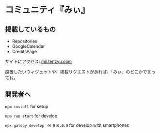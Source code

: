 # コミュニティ『みぃ』

## 掲載しているもの

- Repositories
- GoogleCalendar
- CreditsPage

サイトにアクセス: [mii.tenzyu.com](https://mii.tenzyu.com/)

設置したいウィジェットや、掲載リクエストがあれば、「みぃ」のどこかで言ってね。

## 開発者へ

`npm install` for setup

`npm run start` for develop

`npx gatsby develop -H 0.0.0.0` for develop with smartphones